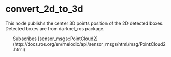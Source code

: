 # convert_2d_to_3d

This node publishs the center 3D points position of the 2D detected boxes.  
Detected boxes are from darknet_ros package.  
<ol>
  Subscribes
    [sensor_msgs::PointCloud2](http://docs.ros.org/en/melodic/api/sensor_msgs/html/msg/PointCloud2.html)
</ol>
